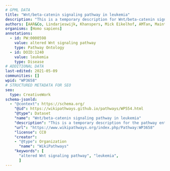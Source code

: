 ```yaml
---
# GPML DATA
title: "Wnt/beta-catenin signaling pathway in leukemia"
description: "This is a temporary description for Wnt/beta-catenin signaling pathway in leukemia"
authors: [AAR&Co, Lindarieswijk, Khanspers, Mick Eikelhof, AMTan, MaintBot, Eweitz]
organisms: [Homo sapiens]
annotations:
  - id: PW:0000598
    value: altered Wnt signaling pathway
    type: Pathway Ontology
  - id: DOID:1240
    value: leukemia
    type: Disease
# ADDITIONAL DATA
last-edited: 2021-05-09
communities: []
wpid: "WP3658"
# STRUCTURED METADATA FOR SEO
seo:
  type: CreativeWork
schema-jsonld:
  - "@context": https://schema.org/
    "@id": https://wikipathways.github.io/pathways/WP554.html
    "@type": Dataset
    "name": "Wnt/beta-catenin signaling pathway in leukemia"
    "description": "This is a temporary description for the pathway entitled: Wnt/beta-catenin signaling pathway in leukemia"
    "url": "https://www.wikipathways.org/index.php/Pathway:WP3658"
    "license": CC0
    "creator":
    - "@type": Organization
      "name": "WikiPathways"
    "keywords": [
      "altered Wnt signaling pathway", "leukemia",
      ]
---
```

